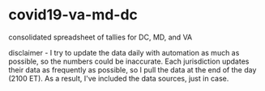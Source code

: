 # covid19-va-md-dc
consolidated spreadsheet of tallies for DC, MD, and VA

disclaimer - I try to update the data daily with automation as much as possible, so the numbers could be inaccurate.  Each jurisdiction updates their data as frequently as possible, so I pull the data at the end of the day (2100 ET).  As a result, I've included the data sources, just in case.

